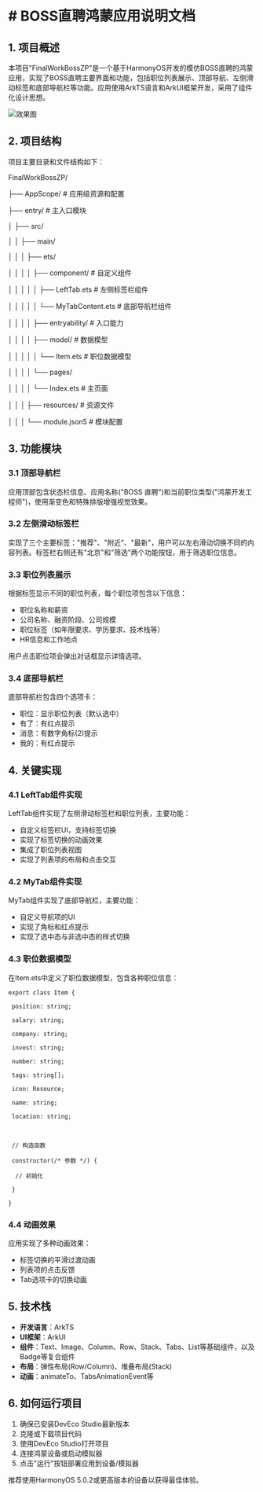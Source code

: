 # # BOSS直聘鸿蒙应用说明文档

## 1. 项目概述

本项目"FinalWorkBossZP"是一个基于HarmonyOS开发的模仿BOSS直聘的鸿蒙应用，实现了BOSS直聘主要界面和功能，包括职位列表展示、顶部导航、左侧滑动标签和底部导航栏等功能。应用使用ArkTS语言和ArkUI框架开发，采用了组件化设计思想。

![效果图](https://github.com/user-attachments/assets/e845dd19-2e48-40eb-a297-ca97b97be886)




## 2. 项目结构

项目主要目录和文件结构如下：

FinalWorkBossZP/

├── AppScope/        # 应用级资源和配置

├── entry/         # 主入口模块

│  ├── src/

│  │  ├── main/

│  │  │  ├── ets/

│  │  │  │  ├── component/  # 自定义组件

│  │  │  │  │  ├── LeftTab.ets  # 左侧标签栏组件

│  │  │  │  │  └── MyTabContent.ets  # 底部导航栏组件

│  │  │  │  ├── entryability/  # 入口能力

│  │  │  │  ├── model/     # 数据模型

│  │  │  │  │  └── Item.ets  # 职位数据模型

│  │  │  │  └── pages/

│  │  │  │    └── Index.ets  # 主页面

│  │  │  ├── resources/     # 资源文件

│  │  │  └── module.json5    # 模块配置

## 3. 功能模块

### 3.1 顶部导航栏

应用顶部包含状态栏信息、应用名称("BOSS 直聘")和当前职位类型("鸿蒙开发工程师")，使用渐变色和特殊排版增强视觉效果。

### 3.2 左侧滑动标签栏

实现了三个主要标签："推荐"、"附近"、"最新"，用户可以左右滑动切换不同的内容列表。标签栏右侧还有"北京"和"筛选"两个功能按钮，用于筛选职位信息。

### 3.3 职位列表展示

根据标签显示不同的职位列表，每个职位项包含以下信息：

- 职位名称和薪资
- 公司名称、融资阶段、公司规模
- 职位标签（如年限要求、学历要求、技术栈等）
- HR信息和工作地点

用户点击职位项会弹出对话框显示详情选项。

### 3.4 底部导航栏

底部导航栏包含四个选项卡：

- 职位：显示职位列表（默认选中）
- 有了：有红点提示
- 消息：有数字角标(2)提示
- 我的：有红点提示

## 4. 关键实现

### 4.1 LeftTab组件实现

LeftTab组件实现了左侧滑动标签栏和职位列表，主要功能：

- 自定义标签栏UI，支持标签切换
- 实现了标签切换的动画效果
- 集成了职位列表视图
- 实现了列表项的布局和点击交互

### 4.2 MyTab组件实现

MyTab组件实现了底部导航栏，主要功能：

- 自定义导航项的UI
- 实现了角标和红点提示
- 实现了选中态与非选中态的样式切换

### 4.3 职位数据模型

在Item.ets中定义了职位数据模型，包含各种职位信息：

~~~
export class Item {

 position: string;

 salary: string;

 company: string;

 invest: string;

 number: string;

 tags: string[];

 icon: Resource;

 name: string;

 location: string;

 

 // 构造函数

 constructor(/* 参数 */) {

  // 初始化

 }

}
~~~

### 4.4 动画效果

应用实现了多种动画效果：

- 标签切换的平滑过渡动画
- 列表项的点击反馈
- Tab选项卡的切换动画

## 5. 技术栈

- **开发语言**：ArkTS
- **UI框架**：ArkUI
- **组件**：Text、Image、Column、Row、Stack、Tabs、List等基础组件，以及Badge等复合组件
- **布局**：弹性布局(Row/Column)、堆叠布局(Stack)
- **动画**：animateTo、TabsAnimationEvent等

## 6. 如何运行项目

1. 确保已安装DevEco Studio最新版本
2. 克隆或下载项目代码
3. 使用DevEco Studio打开项目
4. 连接鸿蒙设备或启动模拟器
5. 点击"运行"按钮部署应用到设备/模拟器

推荐使用HarmonyOS 5.0.2或更高版本的设备以获得最佳体验。
